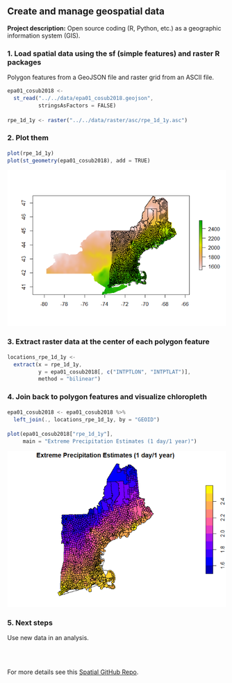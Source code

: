 ## Create and manage geospatial data

**Project description:** Open source coding (R, Python, etc.) as a geographic information system (GIS).

### 1. Load spatial data using the sf (simple features) and raster R packages

Polygon features from a GeoJSON file and raster grid from an ASCII file. 

```javascript
epa01_cosub2018 <- 
  st_read("../../data/epa01_cosub2018.geojson", 
          stringsAsFactors = FALSE)

rpe_1d_1y <- raster("../../data/raster/asc/rpe_1d_1y.asc")		  
```

### 2. Plot them

```javascript
plot(rpe_1d_1y)
plot(st_geometry(epa01_cosub2018), add = TRUE)
```

<img src="../images/cosubs_rainfall_data_thumbnail.png?raw=true"/>


### 3. Extract raster data at the center of each polygon feature

```javascript
locations_rpe_1d_1y <-
  extract(x = rpe_1d_1y,
          y = epa01_cosub2018[, c("INTPTLON", "INTPTLAT")],
          method = "bilinear")
```

### 4. Join back to polygon features and visualize chloropleth

```javascript
epa01_cosub2018 <- epa01_cosub2018 %>% 
  left_join(., locations_rpe_1d_1y, by = "GEOID")
  
plot(epa01_cosub2018["rpe_1d_1y"], 
     main = "Extreme Precipitation Estimates (1 day/1 year)")
```

<img src="../images/cosubs_rainfall_thumbnail.png?raw=true"/>

### 5. Next steps

Use new data in an analysis. 

<br><br>

For more details see this [Spatial GitHub Repo](https://github.com/jsecol/spatial).
